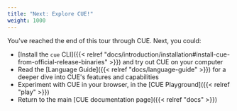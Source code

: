 ```yaml
---
title: "Next: Explore CUE!"
weight: 1000
---
```


You've reached the end of this tour through CUE. Next, you could:

- [Install the `cue` CLI]({{< relref "docs/introduction/installation#install-cue-from-official-release-binaries" >}})
  and try out CUE on your computer
- Read the [Language Guide]({{< relref "docs/language-guide" >}}) for a deeper
  dive into CUE's features and capabilities
- Experiment with CUE in your browser, in the
  [CUE Playground]({{< relref "play" >}})
- Return to the main [CUE documentation page]({{< relref "docs" >}})

